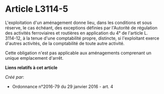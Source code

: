 # Article L3114-5

L'exploitation d'un aménagement donne lieu, dans les conditions et sous réserve, le cas échéant, des exceptions définies par
l'Autorité de régulation des activités ferroviaires et routières en application du 4° de l'article L. 3114-12, à la tenue
d'une comptabilité propre, distincte, si l'exploitant exerce d'autres activités, de la comptabilité de toute autre activité. 

Cette obligation n'est pas applicable aux aménagements comprenant un unique emplacement d'arrêt.

**Liens relatifs à cet article**

_Créé par_:

  - Ordonnance n°2016-79 du 29 janvier 2016 - art. 4
